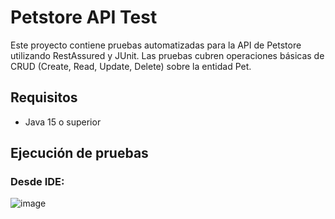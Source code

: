 # Petstore API Test

Este proyecto contiene pruebas automatizadas para la API de Petstore utilizando RestAssured y JUnit. Las pruebas cubren operaciones básicas de CRUD (Create, Read, Update, Delete) sobre la entidad Pet.

## Requisitos

- Java 15 o superior

## Ejecución de pruebas

### Desde IDE:
![image](https://github.com/user-attachments/assets/3d08e3f3-d7f5-4ded-a255-83777bed6191)

